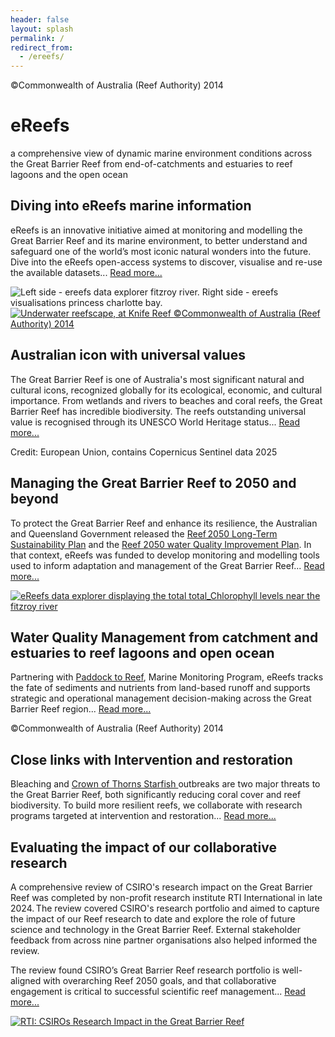 ```yaml
---
header: false
layout: splash
permalink: /
redirect_from:
  - /ereefs/
---
```

<div id="landing-page">

  <div class="fixed-background top-title-container top-title-image" id="background-1">
    <span class="page__hero-caption">©Commonwealth of Australia (Reef Authority) 2014
    </span>
    <div class="top-title-content">
      <div class="sub-content">
        <h1 class="landing-page-h1 title-text white-shadowed-text">eReefs</h1>
        <p class="subtitle-text white-shadowed-text">
        a comprehensive view of dynamic marine environment conditions across the Great Barrier Reef from end-of-catchments and estuaries to reef lagoons and the open ocean
        </p>
      </div>
    </div>
  </div>

  <main>
    <div class="container">
      <span class="text-container">
        <h2 class="landing-page-h2 white-shadowed-text" >Diving into eReefs marine information</h2>
        <p class="landing-page-p white-shadowed-text">
        eReefs is an innovative initiative aimed at monitoring and modelling the Great Barrier Reef and its marine environment, to better understand and safeguard one of the world’s most iconic natural wonders into the future. Dive into the eReefs open-access systems to discover, visualise and re-use the available datasets... <a class="light-blue-links links-block" href="/tools/">Read more...</a>
        </p>
      </span>
      <picture class="image-split-links" title="Left side - ereefs data explorer fitzroy river. Right side - ereefs visualisations princess charlotte bay.">
        <source srcset="/assets/images/backgrounds/fullHD_webp/ereefs_data_explorer_fitzroy_river_ereefs_visualisations_princess_charlotte_bay.webp" type="image/webp" />
        <img src="/assets/images/backgrounds/fullHD_jpg/ereefs_data_explorer_fitzroy_river_ereefs_visualisations_princess_charlotte_bay.jpg" alt="Left side - ereefs data explorer fitzroy river. Right side - ereefs visualisations princess charlotte bay." />
        <a href="https://portal.ereefs.info/" target="_blank" class="left-half-link"></a>
        <a href="https://ereefs.aims.gov.au/index.html" target="_blank" class="right-half-link"></a>
      </picture>
    </div>
    <div class="container">
      <a href="https://www.dcceew.gov.au/parks-heritage/great-barrier-reef" class="image-link" target="_blank">
        <picture title="Underwater reefscape, at Knife Reef" style="width:100%; height: 100%">
          <source srcset="/assets/images/backgrounds/fullHD_webp/141958-2.webp" type="image/webp" />
          <img src="/assets/images/backgrounds/fullHD_jpg/141958-2-downsized.jpg" alt="Underwater reefscape, at Knife Reef">
          <span class="page__hero-caption">©Commonwealth of Australia (Reef Authority) 2014
          </span>
        </picture>
      </a>
      <span class="text-container">
        <h2 class="landing-page-h2 white-shadowed-text">Australian icon with universal values</h2>
        <p class="landing-page-p white-shadowed-text">
          The Great Barrier Reef is one of Australia's most significant natural and cultural icons, recognized globally for its ecological, economic, and cultural importance. From wetlands and rivers to beaches and coral reefs, the Great Barrier Reef has incredible biodiversity. The reefs outstanding universal value is recognised through its UNESCO World Heritage status... <a class="light-blue-links links-block" href="https://www.dcceew.gov.au/parks-heritage/great-barrier-reef">Read more...</a>
        </p>
      </span>
    </div>
    <div class="fixed-background background-content top-title-image" id="background-2">
      <span class="page__hero-caption">Credit: European Union, contains Copernicus Sentinel data 2025
      </span>
      <div class="vignette-container">
        <div class="vignette-content">
          <h2 class="landing-page-h2 white-shadowed-text">Managing the Great Barrier Reef to 2050 and beyond</h2>
          <p class="landing-page-p white-shadowed-text">
            To protect the Great Barrier Reef and enhance its resilience, the Australian and Queensland Government released the <a class="light-blue-links" href="https://www.dcceew.gov.au/parks-heritage/great-barrier-reef/protecting/reef-2050-plan"> Reef 2050 Long-Term Sustainability Plan</a> and the <a class="light-blue-links" href="https://www.reefplan.qld.gov.au/">Reef 2050 water Quality Improvement Plan</a>. In that context, eReefs was funded to develop monitoring and modelling tools used to inform adaptation and management of the Great Barrier Reef...
            <a class="light-blue-links links-block" href="/research/reef_2050_plan_overview">Read more...</a>
          </p>
        </div>
      </div>
    </div>
    <div class="container">
      <a class='image-link' href="/research/water_quality_scenarios">
        <picture title="eReefs data explorer displaying the total total_Chlorophyll levels near the fitzroy river">
          <source srcset="/assets/videos/ereefs_data_explorer/total_Chlorophyll_sum_fitzroy_virdis.avif" type="image/avif" />
          <source srcset="/assets/videos/ereefs_data_explorer/total_Chlorophyll_sum_fitzroy_virdis.webp" type="image/webp" />
          <img src="/assets/videos/ereefs_data_explorer/total_Chlorophyll_sum_fitzroy_virdis.jpg" alt="eReefs data explorer displaying the total total_Chlorophyll levels near the fitzroy river" />
        </picture>
      </a>
      <span class="text-container">
        <h2 class="landing-page-h2 white-shadowed-text">Water Quality Management from catchment and estuaries to reef lagoons and open ocean</h2>
        <p class="landing-page-p white-shadowed-text">
          Partnering with <a class="light-blue-links" href="/research/catchment_model">Paddock to Reef</a>, Marine Monitoring Program, eReefs tracks the fate of sediments and nutrients from land-based runoff and supports strategic and operational management decision-making across the Great Barrier Reef region...
          <a class="light-blue-links links-block" href="/research/water_quality_scenarios">Read more...</a>
        </p>
      </span>
    </div>
    <div class="fixed-background background-content top-title-image" id="background-3">
      <span class="page__hero-caption">©Commonwealth of Australia (Reef Authority) 2014
      </span>
      <div class="vignette-container">
        <div class="vignette-content">
          <h2 class="landing-page-h2 white-shadowed-text">Close links with Intervention and restoration</h2>
          <p class="landing-page-p white-shadowed-text">
            Bleaching and <a class="light-blue-links" href="/research/supporting_the_crown_of_thorns_starfish_control_and_innovation_program">Crown of Thorns Starfish </a> outbreaks are two major threats to the Great Barrier Reef, both significantly reducing coral cover and reef biodiversity. To build more resilient reefs, we collaborate with research programs targeted at intervention and restoration...
            <a class="light-blue-links links-block" href="/research/reef_2050_plan_overview">Read more...</a>
          </p>
        </div>
      </div>
    </div>
    <div class="container">
      <span class="text-container">
        <h2 class="landing-page-h2 white-shadowed-text">Evaluating the impact of our collaborative research</h2>
          <p class="landing-page-p white-shadowed-text">
            A comprehensive review of CSIRO's research impact on the Great Barrier Reef was completed by non-profit research institute RTI International in late 2024. The review covered CSIRO's research portfolio and aimed to capture the impact of our Reef research to date and explore the role of future science and technology in the Great Barrier Reef. External stakeholder feedback from across nine partner organisations also helped informed the review.
            </p>
            <p class="landing-page-p white-shadowed-text">
            The review found CSIRO’s Great Barrier Reef research portfolio is well-aligned with overarching Reef 2050 goals, and that collaborative engagement is critical to successful scientific reef management...
            <a target="_window" class="light-blue-links links-block" href="https://www.csiro.au/-/media/Environment/files/Great-Barrier-Reef/CSIRO-GBR-Evaluation-Findings-Report_Nov-2024_FINAL.pdf">Read more...</a>
          </p>
      </span>
      <a class='image-link' href="https://www.csiro.au/-/media/Environment/files/Great-Barrier-Reef/CSIRO-GBR-Evaluation-Findings-Report_Nov-2024_FINAL.pdf" target="_blank">
        <picture title="RTI: CSIROs Research Impact in the Great Barrier Reef">
          <source srcset="/assets/images/backgrounds/fullHD_webp/RTI_CSIROs_Research_Impact_in_the_Great_Barrier_Reef.webp" type="image/webp" />
          <img src="/assets/images/backgrounds/fullHD_jpg/RTI_CSIROs_Research_Impact_in_the_Great_Barrier_Reef.jpg" alt="RTI: CSIROs Research Impact in the Great Barrier Reef" />
        </picture>
      </a>
    </div>
  </main>
</div>
